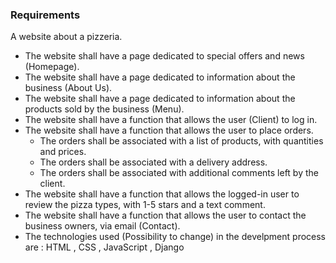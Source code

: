 ### Requirements

A website about a pizzeria.
* The website shall have a page dedicated to special offers and news (Homepage).
* The website shall have a page dedicated to information about the business (About Us).
* The website shall have a page dedicated to information about the products sold by the business (Menu).
* The website shall have a function that allows the user (Client) to log in.
* The website shall have a function that allows the user to place orders.
  * The orders shall be associated with a list of products, with quantities and prices.
  * The orders shall be associated with a delivery address.
  * The orders shall be associated with additional comments left by the client.
* The website shall have a function that allows the logged-in user to review the pizza types, with 1-5 stars and a text comment.
* The website shall have a function that allows the user to contact the business owners, via email (Contact).
* The technologies used (Possibility to change) in the develpment process are  :  HTML , CSS , JavaScript , Django  